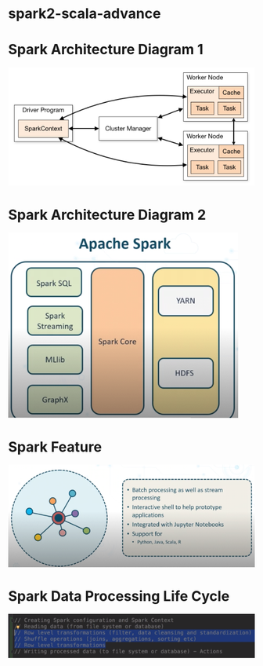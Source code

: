 # spark2-scala-advance


# Spark Architecture Diagram 1

![Test Image 1](cluster-overview.png)

# Spark Architecture Diagram 2

![Test Image 1](image001.png)

# Spark Feature

![Test Image 1](image002.png)

# Spark Data Processing Life Cycle

![Test Image 1](Data-processing-life-cycling.png)

